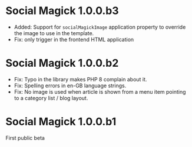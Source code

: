 # Social Magick 1.0.0.b3

* Added: Support for `socialMagickImage` application property to override the image to use in the template.
* Fix: only trigger in the frontend HTML application

# Social Magick 1.0.0.b2

* Fix: Typo in the library makes PHP 8 complain about it.
* Fix: Spelling errors in en-GB language strings.
* Fix: No image is used when article is shown from a menu item pointing to a category list / blog layout.

# Social Magick 1.0.0.b1

First public beta